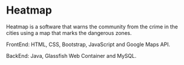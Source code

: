 # Heatmap
Heatmap is a software that warns the community from the crime in the cities using a map that marks the dangerous zones.

FrontEnd: HTML, CSS, Bootstrap, JavaScript and Google Maps API.

BackEnd: Java, Glassfish Web Container and MySQL.

